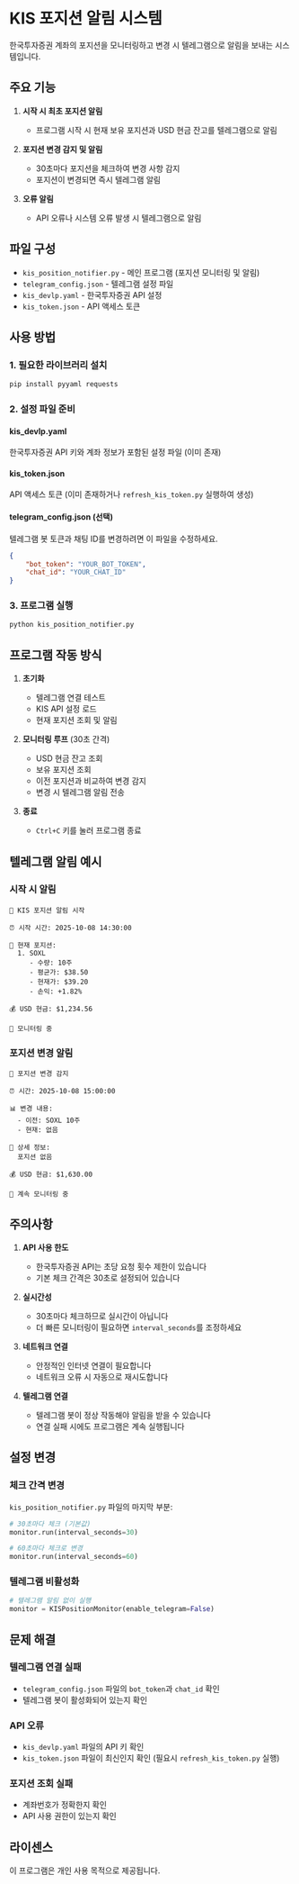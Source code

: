 # KIS 포지션 알림 시스템

한국투자증권 계좌의 포지션을 모니터링하고 변경 시 텔레그램으로 알림을 보내는 시스템입니다.

## 주요 기능

1. **시작 시 최초 포지션 알림**
   - 프로그램 시작 시 현재 보유 포지션과 USD 현금 잔고를 텔레그램으로 알림

2. **포지션 변경 감지 및 알림**
   - 30초마다 포지션을 체크하여 변경 사항 감지
   - 포지션이 변경되면 즉시 텔레그램 알림

3. **오류 알림**
   - API 오류나 시스템 오류 발생 시 텔레그램으로 알림

## 파일 구성

- `kis_position_notifier.py` - 메인 프로그램 (포지션 모니터링 및 알림)
- `telegram_config.json` - 텔레그램 설정 파일
- `kis_devlp.yaml` - 한국투자증권 API 설정
- `kis_token.json` - API 액세스 토큰

## 사용 방법

### 1. 필요한 라이브러리 설치

```bash
pip install pyyaml requests
```

### 2. 설정 파일 준비

#### kis_devlp.yaml
한국투자증권 API 키와 계좌 정보가 포함된 설정 파일 (이미 존재)

#### kis_token.json
API 액세스 토큰 (이미 존재하거나 `refresh_kis_token.py` 실행하여 생성)

#### telegram_config.json (선택)
텔레그램 봇 토큰과 채팅 ID를 변경하려면 이 파일을 수정하세요.

```json
{
    "bot_token": "YOUR_BOT_TOKEN",
    "chat_id": "YOUR_CHAT_ID"
}
```

### 3. 프로그램 실행

```bash
python kis_position_notifier.py
```

## 프로그램 작동 방식

1. **초기화**
   - 텔레그램 연결 테스트
   - KIS API 설정 로드
   - 현재 포지션 조회 및 알림

2. **모니터링 루프** (30초 간격)
   - USD 현금 잔고 조회
   - 보유 포지션 조회
   - 이전 포지션과 비교하여 변경 감지
   - 변경 시 텔레그램 알림 전송

3. **종료**
   - `Ctrl+C` 키를 눌러 프로그램 종료

## 텔레그램 알림 예시

### 시작 시 알림
```
🚀 KIS 포지션 알림 시작

⏰ 시작 시간: 2025-10-08 14:30:00

💼 현재 포지션:
  1. SOXL
     - 수량: 10주
     - 평균가: $38.50
     - 현재가: $39.20
     - 손익: +1.82%

💰 USD 현금: $1,234.56

🤖 모니터링 중
```

### 포지션 변경 알림
```
🔄 포지션 변경 감지

⏰ 시간: 2025-10-08 15:00:00

📊 변경 내용:
  - 이전: SOXL 10주
  - 현재: 없음

💼 상세 정보:
  포지션 없음

💰 USD 현금: $1,630.00

🤖 계속 모니터링 중
```

## 주의사항

1. **API 사용 한도**
   - 한국투자증권 API는 초당 요청 횟수 제한이 있습니다
   - 기본 체크 간격은 30초로 설정되어 있습니다

2. **실시간성**
   - 30초마다 체크하므로 실시간이 아닙니다
   - 더 빠른 모니터링이 필요하면 `interval_seconds`를 조정하세요

3. **네트워크 연결**
   - 안정적인 인터넷 연결이 필요합니다
   - 네트워크 오류 시 자동으로 재시도합니다

4. **텔레그램 연결**
   - 텔레그램 봇이 정상 작동해야 알림을 받을 수 있습니다
   - 연결 실패 시에도 프로그램은 계속 실행됩니다

## 설정 변경

### 체크 간격 변경

`kis_position_notifier.py` 파일의 마지막 부분:

```python
# 30초마다 체크 (기본값)
monitor.run(interval_seconds=30)

# 60초마다 체크로 변경
monitor.run(interval_seconds=60)
```

### 텔레그램 비활성화

```python
# 텔레그램 알림 없이 실행
monitor = KISPositionMonitor(enable_telegram=False)
```

## 문제 해결

### 텔레그램 연결 실패
- `telegram_config.json` 파일의 `bot_token`과 `chat_id` 확인
- 텔레그램 봇이 활성화되어 있는지 확인

### API 오류
- `kis_devlp.yaml` 파일의 API 키 확인
- `kis_token.json` 파일이 최신인지 확인 (필요시 `refresh_kis_token.py` 실행)

### 포지션 조회 실패
- 계좌번호가 정확한지 확인
- API 사용 권한이 있는지 확인

## 라이센스

이 프로그램은 개인 사용 목적으로 제공됩니다.
